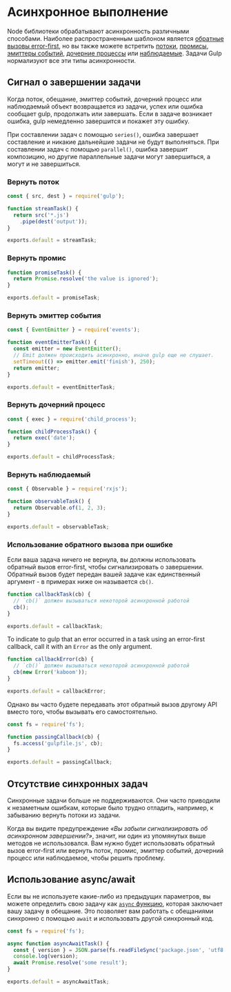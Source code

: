 <!-- front-matter
id: async-completion
title: Асинхронное выполнение
hide_title: true
sidebar_label: Асинхронное выполнение
-->

# Асинхронное выполнение

Node библиотеки обрабатывают асинхронность различными способами. Наиболее распространенным шаблоном является [обратные вызовы error-first][node-api-error-first-callbacks], но вы также можете встретить [потоки][stream-docs], [промисы][promise-docs], [эмиттеры событий][event-emitter-docs], [дочерние процессы][child-process-docs] или [наблюдаемые][observable-docs]. Задачи Gulp нормализуют все эти типы асинхронности.

## Сигнал о завершении задачи

Когда поток, обещание, эмиттер событий, дочерний процесс или наблюдаемый объект возвращается из задачи, успех или ошибка сообщает gulp, продолжать или завершать. Если в задаче возникает ошибка, gulp немедленно завершится и покажет эту ошибку.

При составлении задач с помощью `series()`, ошибка завершает составление и никакие дальнейшие задачи не будут выполняться. При составлении задач с помощью `parallel()`, ошибка завершит композицию, но другие параллельные задачи могут завершиться, а могут и не завершиться.

### Вернуть поток

```js
const { src, dest } = require('gulp');

function streamTask() {
  return src('*.js')
    .pipe(dest('output'));
}

exports.default = streamTask;
```

### Вернуть промис

```js
function promiseTask() {
  return Promise.resolve('the value is ignored');
}

exports.default = promiseTask;
```

### Вернуть эмиттер события

```js
const { EventEmitter } = require('events');

function eventEmitterTask() {
  const emitter = new EventEmitter();
  // Emit должен происходить асинхронно, иначе gulp еще не слушает.
  setTimeout(() => emitter.emit('finish'), 250);
  return emitter;
}

exports.default = eventEmitterTask;
```

### Вернуть дочерний процесс

```js
const { exec } = require('child_process');

function childProcessTask() {
  return exec('date');
}

exports.default = childProcessTask;
```

### Вернуть наблюдаемый

```js
const { Observable } = require('rxjs');

function observableTask() {
  return Observable.of(1, 2, 3);
}

exports.default = observableTask;
```

### Использование обратного вызова при ошибке

Если ваша задача ничего не вернула, вы должны использовать обратный вызов error-first, чтобы сигнализировать о завершении. Обратный вызов будет передан вашей задаче как единственный аргумент - в примерах ниже он называется `cb()`.

```js
function callbackTask(cb) {
  // `cb()` должен вызываться некоторой асинхронной работой
  cb();
}

exports.default = callbackTask;
```

To indicate to gulp that an error occurred in a task using an error-first callback, call it with an `Error` as the only argument.

```js
function callbackError(cb) {
  // `cb()` должен вызываться некоторой асинхронной работой
  cb(new Error('kaboom'));
}

exports.default = callbackError;
```

Однако вы часто будете передавать этот обратный вызов другому API вместо того, чтобы вызывать его самостоятельно.

```js
const fs = require('fs');

function passingCallback(cb) {
  fs.access('gulpfile.js', cb);
}

exports.default = passingCallback;
```

## Отсутствие синхронных задач

Синхронные задачи больше не поддерживаются. Они часто приводили к незаметным ошибкам, которые было трудно отладить, например, к забыванию вернуть потоки из задачи.

Когда вы видите предупреждение _«Вы забыли сигнализировать об асинхронном завершении?»_, значит, ни один из упомянутых выше методов не использовался. Вам нужно будет использовать обратный вызов error-first или вернуть поток, промис, эмиттер событий, дочерний процесс или наблюдаемое, чтобы решить проблему.

## Использование async/await

Если вы не используете какие-либо из предыдущих параметров, вы можете определить свою задачу как [`async` функцию][async-await-docs], которая заключает вашу задачу в обещание. Это позволяет вам работать с обещаниями синхронно с помощью `await` и использовать другой синхронный код.

```js
const fs = require('fs');

async function asyncAwaitTask() {
  const { version } = JSON.parse(fs.readFileSync('package.json', 'utf8'));
  console.log(version);
  await Promise.resolve('some result');
}

exports.default = asyncAwaitTask;
```

[node-api-error-first-callbacks]: https://nodejs.org/api/errors.html#errors_error_first_callbacks
[stream-docs]: https://nodejs.org/api/stream.html#stream_stream
[promise-docs]: https://developer.mozilla.org/en-US/docs/Web/JavaScript/Guide/Using_promises
[event-emitter-docs]: https://nodejs.org/api/events.html#events_events
[child-process-docs]: https://nodejs.org/api/child_process.html#child_process_child_process
[observable-docs]: https://github.com/tc39/proposal-observable/blob/master/README.md
[async-await-docs]: https://developers.google.com/web/fundamentals/primers/async-functions
